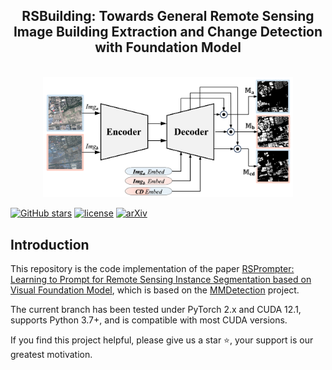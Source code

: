<div align="center">
    <h2>
        RSBuilding: Towards General Remote Sensing Image Building Extraction and Change Detection with Foundation Model
    </h2>
</div>
<br>

<div align="center">
  <img src="resources/overview.png" width="400"/>
</div>


[![GitHub stars](https://badgen.net/github/stars/Meize0729/opencd_debug)](https://github.com/KyanChen/opencd_debug)
[![license](https://img.shields.io/badge/license-Apache--2.0-green)](LICENSE)
[![arXiv](https://img.shields.io/badge/arXiv-2306.16269-b31b1b.svg)](https://arxiv.org/abs/2306.16269)

## Introduction

This repository is the code implementation of the paper [RSPrompter: Learning to Prompt for Remote Sensing Instance Segmentation based on Visual Foundation Model](https://arxiv.org/abs/2306.16269), which is based on the [MMDetection](https://github.com/open-mmlab/mmdetection/tree/main) project.

The current branch has been tested under PyTorch 2.x and CUDA 12.1, supports Python 3.7+, and is compatible with most CUDA versions.

If you find this project helpful, please give us a star ⭐️, your support is our greatest motivation.

<!-- 
<div align="center">
  <img src="resources/opencd-logo.png" width="600"/>
</div>

## Introduction
Open-CD is an open source change detection toolbox based on a series of open source general vision task tools.


## News
- 4/21/2023 - Open-CD v1.0.0 is released in 1.x branch, based on OpenMMLab 2.0 ! PyTorch 2.0 is also supported ! Enjoy it !
- 3/14/2023 - Open-CD is upgraded to v0.0.3. Semantic Change Detection (SCD) is supported !
- 11/17/2022 - Open-CD is upgraded to v0.0.2, requiring a higher version of the MMSegmentation dependency.
- 9/28/2022 - The code, pre-trained models and logs of [ChangerEx](https://github.com/likyoo/open-cd/tree/main/configs/changer) are available. :yum:
- 9/20/2022 - Our paper [Changer: Feature Interaction is What You Need for Change Detection](https://arxiv.org/abs/2209.08290) is available!
- 7/30/2022 - Open-CD is publicly available!

## Benchmark and model zoo

Supported toolboxes:

- [x] [OpenMMLab Toolkits](https://github.com/open-mmlab)
- [x] [pytorch-image-models](https://github.com/rwightman/pytorch-image-models)
- [ ] ...

Supported change detection model:
(_The code of some models are borrowed directly from their official repositories._)

- [x] [FC-EF (ICIP'2018)](configs/fcsn)
- [x] [FC-Siam-diff (ICIP'2018)](configs/fcsn)
- [x] [FC-Siam-conc (ICIP'2018)](configs/fcsn)
- [x] [STANet (RS'2020)](configs/stanet)
- [x] [IFN (ISPRS'2020)](configs/ifn)
- [x] [SNUNet (GRSL'2021)](configs/snunet)
- [x] [BiT (TGRS'2021)](configs/bit)
- [x] [ChangeFormer (IGARSS'22)](configs/changeformer)
- [x] [TinyCD (NCA'2023)](configs/tinycd)
- [x] [Changer (TGRS'2023)](configs/changer)
- [x] [HANet (JSTARS'2023)](configs/hanet)
- [x] [TinyCDv2 (Under Review)](configs/tinycd_v2)
- [ ] ...

Supported datasets: | [Descriptions](https://github.com/wenhwu/awesome-remote-sensing-change-detection)
- [x] [LEVIR-CD](https://justchenhao.github.io/LEVIR/)
- [x] [S2Looking](https://github.com/S2Looking/Dataset)
- [x] [SVCD](https://drive.google.com/file/d/1GX656JqqOyBi_Ef0w65kDGVto-nHrNs9/edit)
- [x] [DSIFN](https://github.com/GeoZcx/A-deeply-supervised-image-fusion-network-for-change-detection-in-remote-sensing-images/tree/master/dataset)
- [x] [CLCD](https://github.com/liumency/CropLand-CD)
- [x] [RSIPAC](https://engine.piesat.cn/ai/autolearning/index.html#/dataset/detail?key=8f6c7645-e60f-42ce-9af3-2c66e95cfa27)
- [x] [SECOND](http://www.captain-whu.com/PROJECT/)
- [x] [Landsat](https://figshare.com/articles/figure/Landsat-SCD_dataset_zip/19946135/1)
- [x] [BANDON](https://github.com/fitzpchao/BANDON)
- [ ] ...

## Usage

[Docs](https://github.com/open-mmlab/mmsegmentation/tree/master/docs)

Please refer to [get_started.md](https://github.com/open-mmlab/mmsegmentation/blob/master/docs/en/get_started.md#installation) in mmseg.

A Colab tutorial is also provided. You may directly run on [Colab](https://colab.research.google.com/drive/1puZY5R8fwlL6um6pHbgbM1NTYZUXdK2J?usp=sharing). (thanks to [@Agustin](https://github.com/AgustinNormand) for this demo) [![Colab](https://colab.research.google.com/assets/colab-badge.svg)](https://colab.research.google.com/drive/1puZY5R8fwlL6um6pHbgbM1NTYZUXdK2J?usp=sharing)

#### simple usage
```
# Install OpenMMLab Toolkits as Python packages
pip install -U openmim
mim install mmengine
mim install "mmcv>=2.0.0"
mim install "mmpretrain>=1.0.0rc7"
pip install "mmsegmentation>=1.0.0"
pip install "mmdet>=3.0.0"
```
```
git clone https://github.com/likyoo/open-cd.git
cd open-cd
pip install -v -e .
```
train
```
python tools/train.py configs/changer/changer_ex_r18_512x512_40k_levircd.py --work-dir ./changer_r18_levir_workdir
```
infer
```
# get .png results
python tools/test.py configs/changer/changer_ex_r18_512x512_40k_levircd.py  changer_r18_levir_workdir/latest.pth --show-dir tmp_infer
# get metrics
python tools/test.py configs/changer/changer_ex_r18_512x512_40k_levircd.py  changer_r18_levir_workdir/latest.pth
```

## Citation

If you find this project useful in your research, please consider cite:

```bibtex
@ARTICLE{10129139,
  author={Fang, Sheng and Li, Kaiyu and Li, Zhe},
  journal={IEEE Transactions on Geoscience and Remote Sensing}, 
  title={Changer: Feature Interaction is What You Need for Change Detection}, 
  year={2023},
  volume={61},
  number={},
  pages={1-11},
  doi={10.1109/TGRS.2023.3277496}}
```

## License

Open-CD is released under the Apache 2.0 license. -->
